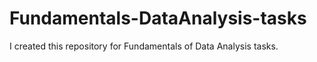 # Fundamentals-DataAnalysis-tasks
I created this repository for Fundamentals of Data Analysis tasks.
